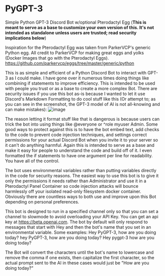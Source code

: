 # PyGPT-3
Simple Python GPT-3 Discord Bot w/optional Pterodactyl Egg (**This is meant to serve as a base to customize your own version of this. It's not intended as standalone unless users are trusted; read security implications below**)

Inspiration for the Pterodactyl Egg was taken from ParkerVCP's generic Python egg. All credit to ParkerVCP for making great eggs and yolks (Docker Images that go with the Pterodactyl Eggs). https://github.com/parkervcp/eggs/tree/master/generic/python

This is as simple and efficient of a Python Discord Bot to interact with GPT-3 as I could make. I have gone over it numerous times doing things like combining if statements to improve efficiency. This is intended to be used with people you trust or as a base to create a more complex Bot. There are security issues if you use this bot as-is because I wanted to let it use Discord's Markdown Formatting to do cool stuff like this (Or attempt to; as you can see in the screenshot, the GPT-3 model of AI is not all-knowing and can make mistakes): ![image](https://user-images.githubusercontent.com/59907407/213577147-fcb07d45-40fa-4216-8301-180ca76c19c4.png)

The reason letting it format stuff like that is dangerous is because users can trick the bot into using things like @everyone or ^role myuser Admin. Some good ways to protect against this is to have the bot embed text, add checks to the code to prevent code injection techniques, and settings correct permissions for your actual Discord Bot when you invite it to your server so it can't do anything harmful. Again this is intended to serve as a base and make it easy for people to understand the code and build off of it. I even formatted the if statements to have one argument per line for readability. You have all of the control.

The bot uses environmental variables rather than putting variables directly in the code for security reasons. The easiest way to use this bot is to give it only the permissions it needs rather than Administrator and use it in a Pterodactyl Panel Container so code injection attacks will bounce harmlessly off your isolated read-only filesystem docker container. Obviously there are countless ways to both use and improve upon this Bot depending on personal preferences.

This bot is designed to run in a specified channel only so that you can set a channel to slowmode to avoid overloading your API Key. You can get an api key at https://beta.openai.com.
The bot by default will only respond to messages that start with Hey and then the bot's name that you set in an environmental variable. Some examples:
Hey PyGPT-3, how are you doing today?
hey PyGPT-3, how are you doing today?
Hey pygpt-3 how are you doing today?

The Bot will convert the characters until the bot's name to lowercase and remove the comma if one exists, then capitalize the first character, so the actual prompt sent to the AI in these cases would just be "How are you doing today?"
